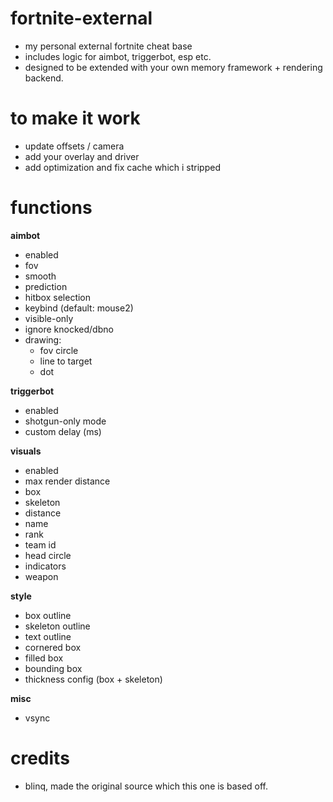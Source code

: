 # fortnite-external
- my personal external fortnite cheat base
- includes logic for aimbot, triggerbot, esp etc.
- designed to be extended with your own memory framework + rendering backend.
# to make it work
- update offsets / camera
- add your overlay and driver
- add optimization and fix cache which i stripped

# functions
**aimbot**
- enabled
- fov
- smooth
- prediction
- hitbox selection
- keybind (default: mouse2)
- visible-only
- ignore knocked/dbno
- drawing:
  - fov circle
  - line to target
  - dot

**triggerbot**
- enabled
- shotgun-only mode
- custom delay (ms)

**visuals**
- enabled
- max render distance
- box
- skeleton
- distance
- name
- rank
- team id
- head circle
- indicators
- weapon

**style**
- box outline
- skeleton outline
- text outline
- cornered box
- filled box
- bounding box
- thickness config (box + skeleton)

**misc**
- vsync


# credits
- blinq, made the original source which this one is based off.
